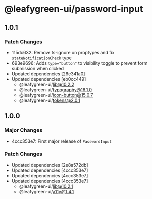 # @leafygreen-ui/password-input

## 1.0.1

### Patch Changes

- 115dc632: Remove ts-ignore on proptypes and fix `stateNotificationCheck` type
- 693e9696: Adds `type="button"` to visibility toggle to prevent form submission when clicked
- Updated dependencies [26e341a0]
- Updated dependencies [eb0cc449]
  - @leafygreen-ui/lib@10.2.2
  - @leafygreen-ui/typography@16.1.0
  - @leafygreen-ui/icon-button@15.0.7
  - @leafygreen-ui/tokens@2.0.1

## 1.0.0

### Major Changes

- 4ccc353e7: First major release of `PasswordInput`

### Patch Changes

- Updated dependencies [2e8a572db]
- Updated dependencies [4ccc353e7]
- Updated dependencies [4ccc353e7]
- Updated dependencies [4ccc353e7]
  - @leafygreen-ui/lib@10.2.1
  - @leafygreen-ui/a11y@1.4.1
